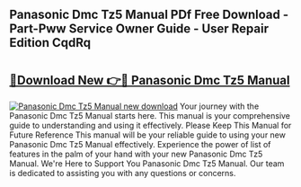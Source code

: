 ## Panasonic Dmc Tz5 Manual PDf Free Download - Part-Pww Service Owner Guide - User Repair Edition CqdRq

# <h2><a href="http://cf10178.oget.top/?id=Panasonic+Dmc+Tz5+Manual">🔗Download New 👉🔴 Panasonic Dmc Tz5 Manual</a></h2>

[![Panasonic Dmc Tz5 Manual new download](https://i.imgur.com/5g1atiW.png)](http://cf10178.oget.top/?id=Panasonic+Dmc+Tz5+Manual)
Your journey with the Panasonic Dmc Tz5 Manual starts here. This manual is your comprehensive guide to understanding and using it effectively. Please Keep This Manual for Future Reference This manual will be your reliable guide to using your new Panasonic Dmc Tz5 Manual effectively. Experience the power of list of features in the palm of your hand with your new Panasonic Dmc Tz5 Manual. We're Here to Support You Panasonic Dmc Tz5 Manual. Our team is dedicated to assisting you with any questions or concerns.
